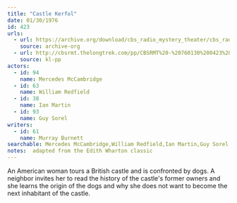 ```yaml
---
title: "Castle Kerfol"
date: 01/30/1976
id: 423
urls: 
  - url: https://archive.org/download/cbs_radio_mystery_theater/cbs_radio_mystery_theater-0401-0450.zip/cbs_radio_mystery_theater-0401-0450%2Fcbsrmt_0423_castle_kerfol.mp3
    source: archive-org
  - url: http://cbsrmt.thelongtrek.com/pp/CBSRMT%20-%20760130%200423%20Castle%20Kerfol_pp.mp3
    source: kl-pp
actors:  
  - id: 94
    name: Mercedes McCambridge  
  - id: 63
    name: William Redfield  
  - id: 38
    name: Ian Martin  
  - id: 93
    name: Guy Sorel
writers:  
  - id: 61
    name: Murray Burnett
searchable: Mercedes McCambridge,William Redfield,Ian Martin,Guy Sorel Murray Burnett
notes:  adapted from the Edith Wharton classic
---
```

An American woman tours a British castle and is confronted by dogs. A neighbor invites her to read the history of the castle's former owners and she learns the origin of the dogs and why she does not want to become the next inhabitant of the castle.